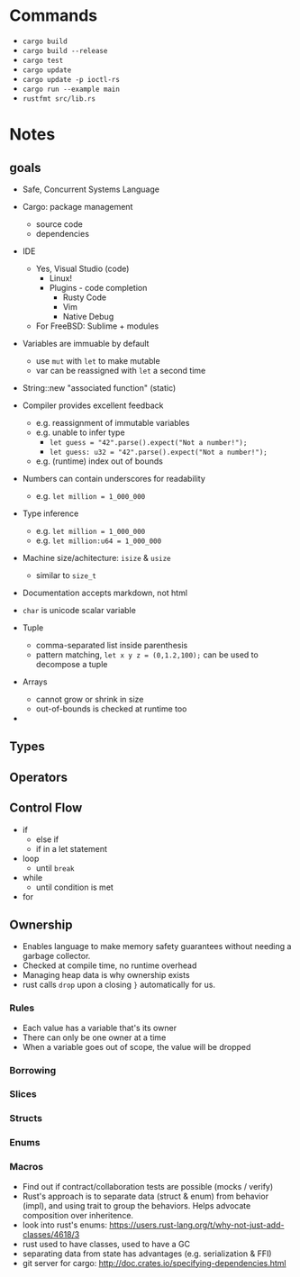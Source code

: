 # Commands
* ```cargo build```
* ```cargo build --release```
* ```cargo test```
* ```cargo update```
* ```cargo update -p ioctl-rs```
* ```cargo run --example main```
* ```rustfmt src/lib.rs```


# Notes
## goals
* Safe, Concurrent Systems Language

* Cargo: package management
    - source code
    - dependencies

* IDE
    - Yes, Visual Studio (code)
        + Linux!
        + Plugins - code completion
            * Rusty Code
            * Vim
            * Native Debug
    - For FreeBSD: Sublime + modules

* Variables are immuable by default
    - use ```mut``` with ```let``` to make mutable
    - var can be reassigned with ```let``` a second time
* String::new "associated function" (static)
* Compiler provides excellent feedback
    - e.g. reassignment of immutable variables
    - e.g. unable to infer type
        + ```let guess = "42".parse().expect("Not a number!");```
        + ```let guess: u32 = "42".parse().expect("Not a number!");```
    - e.g. (runtime) index out of bounds
* Numbers can contain underscores for readability
    - e.g. ```let million = 1_000_000```
* Type inference
    - e.g. ```let million = 1_000_000```
    - e.g. ```let million:u64 = 1_000_000```
* Machine size/achitecture: ```isize``` & ```usize```
    - similar to ```size_t```
* Documentation accepts markdown, not html
* ```char``` is unicode scalar variable
* Tuple
    - comma-separated list inside parenthesis
    - pattern matching, ```let x y z = (0,1.2,100);``` can be used to decompose a tuple
* Arrays
    - cannot grow or shrink in size
    - out-of-bounds is checked at runtime too
*

## Types
## Operators

## Control Flow
* if
    - else if
    - if in a let statement
* loop
    - until ```break```
* while
    - until condition is met
* for

## Ownership
* Enables language to make memory safety guarantees without needing a garbage collector.
* Checked at compile time, no runtime overhead
* Managing heap data is why ownership exists
* rust calls ```drop``` upon a closing ```}``` automatically for us.

### Rules
* Each value has a variable that's its owner
* There can only be one owner at a time
* When a variable goes out of scope, the value will be dropped

### Borrowing
### Slices
### Structs
### Enums
### Macros


* Find out if contract/collaboration tests are possible (mocks / verify)
* Rust's approach is to separate data (struct & enum) from behavior (impl), and using trait to group the behaviors.  Helps advocate composition over inheritence.
* look into rust's enums: https://users.rust-lang.org/t/why-not-just-add-classes/4618/3
* rust used to have classes, used to have a GC
* separating data from state has advantages (e.g. serialization & FFI)
* git server for cargo: http://doc.crates.io/specifying-dependencies.html





